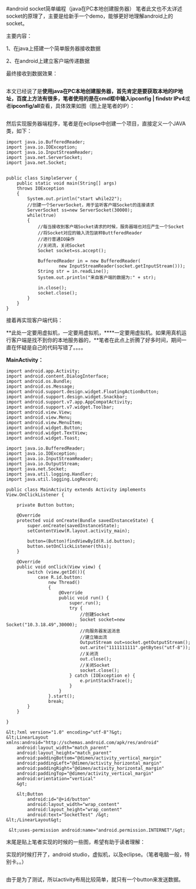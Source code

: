#android  socket简单编程（java在PC本地创建服务器）
笔者此文也不太详述socket的原理了，主要是给新手一个demo，能够更好地理解android上的socket。



主要内容：

1、在java上搭建一个简单服务器接收数据

2、在android上建立客户端传递数据



最终接收到数据效果：



<img src="https://raw.githubusercontent.com/Double2hao/xujiajia_blog/main/img/2240.png" alt="">





本文已经说了是**使用java在PC本地创建服务器，**首先肯定是要获取本地的IP地址，百度上方法有很多，笔者使用的是在cmd框中输入**ipconfig | findstr IPv4**或者**ipconfig/all**查看，具体效果如图（图上是笔者的IP）：



<img src="https://raw.githubusercontent.com/Double2hao/xujiajia_blog/main/img/2241.png" alt="">





然后实现服务器端程序，笔者是在eclipse中创建一个项目，直接定义一个JAVA类，如下：





```
import java.io.BufferedReader;
import java.io.IOException;
import java.io.InputStreamReader;
import java.net.ServerSocket;
import java.net.Socket;


public class SimpleServer {
	public static void main(String[] args)
	throws IOException
	{
		System.out.println("start while22");
		//创建一个ServerSocket，用于监听客户端Socket的连接请求
		ServerSocket ss=new ServerSocket(30000);
		while(true)
		{
			//每当接收到客户端Socket请求的时候，服务器端也对应产生一个Socket
			//将Socket对应的输入流包装秤ButtferedReader
            //进行普通IO操作
			//关闭流，关闭Socket
			Socket socket=ss.accept();
			
			BufferedReader in = new BufferedReader(
					new InputStreamReader(socket.getInputStream()));  
            String str = in.readLine();  
            System.out.println("来自客户端的数据为:" + str);   
            
            in.close();
            socket.close();
		}
	}
}

```



接着再实现客户端代码：

**此处一定要用虚拟机，一定要用虚拟机，****一定要用虚拟机。如果用真机运行客户端是找不到你的本地服务器的，**笔者在此点上折腾了好多时间，期间一直在怀疑是自己的代码写错了。。。。

**MainActivity：**



```
import android.app.Activity;
import android.content.DialogInterface;
import android.os.Bundle;
import android.os.Message;
import android.support.design.widget.FloatingActionButton;
import android.support.design.widget.Snackbar;
import android.support.v7.app.AppCompatActivity;
import android.support.v7.widget.Toolbar;
import android.view.View;
import android.view.Menu;
import android.view.MenuItem;
import android.widget.Button;
import android.widget.TextView;
import android.widget.Toast;

import java.io.BufferedReader;
import java.io.IOException;
import java.io.InputStreamReader;
import java.io.OutputStream;
import java.net.Socket;
import java.util.logging.Handler;
import java.util.logging.LogRecord;

public class MainActivity extends Activity implements View.OnClickListener {

    private Button button;

    @Override
    protected void onCreate(Bundle savedInstanceState) {
        super.onCreate(savedInstanceState);
        setContentView(R.layout.activity_main);

        button=(Button)findViewById(R.id.button);
        button.setOnClickListener(this);
    }

    @Override
    public void onClick(View view) {
        switch (view.getId()){
            case R.id.button:
                new Thread()
                {
                    @Override
                    public void run() {
                        super.run();
                        try {
                            //创建Socket
                            Socket socket=new Socket("10.3.18.49",30000);
                            //向服务器发送消息
                            //建立输出流
                            OutputStream out=socket.getOutputStream();
                            out.write("1111111111".getBytes("utf-8"));
                            //关闭流
                            out.close();
                            //关闭Socket
                            socket.close();
                        } catch (IOException e) {
                            e.printStackTrace();
                        }
                    }
                }.start();
                break;
        }
    }

}

```





```
&lt;?xml version="1.0" encoding="utf-8"?&gt;
&lt;LinearLayout xmlns:android="http://schemas.android.com/apk/res/android"
    android:layout_width="match_parent"
    android:layout_height="match_parent"
    android:paddingBottom="@dimen/activity_vertical_margin"
    android:paddingLeft="@dimen/activity_horizontal_margin"
    android:paddingRight="@dimen/activity_horizontal_margin"
    android:paddingTop="@dimen/activity_vertical_margin"
    android:orientation="vertical"
    &gt;

    &lt;Button
        android:id="@+id/button"
        android:layout_width="wrap_content"
        android:layout_height="wrap_content"
        android:text="SocketTest" /&gt;
&lt;/LinearLayout&gt;
```





```
 &lt;uses-permission android:name="android.permission.INTERNET"/&gt;
```





末尾是贴上笔者实现的时候的一些图，希望有助于读者理解：



实现的时候打开了，android studio，虚拟机，以及eclipse。（笔者电脑一般，特别卡。。）

<img src="https://raw.githubusercontent.com/Double2hao/xujiajia_blog/main/img/2242.png" alt="">



由于是为了测试，所以activity布局比较简单，就只有一个button来发送数据。



<img src="https://raw.githubusercontent.com/Double2hao/xujiajia_blog/main/img/2243.png" alt="">



